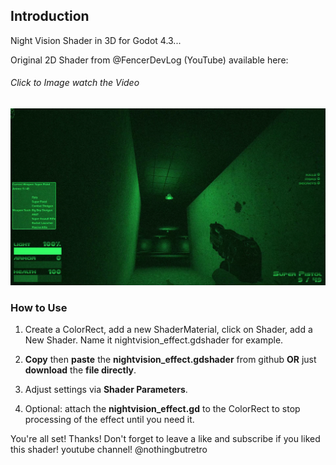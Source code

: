 ## Introduction

Night Vision Shader in 3D for Godot 4.3...

Original 2D Shader from @FencerDevLog (YouTube) available here:
###### Click to Image watch the Video
[![Watch the video](https://github.com/mikecabral/Godot_4/blob/main/Shaders/NightVision_Shader_3D/thumbnail.PNG)](https://www.youtube.com/watch?v=uFyfZBBPltM)


### How to Use

1. Create a ColorRect, add a new ShaderMaterial, click on Shader, add a New Shader. Name it nightvision_effect.gdshader for example.

2. **Copy** then **paste** the **nightvision_effect.gdshader** from github **OR** just **download** the **file directly**.

3. Adjust settings via **Shader Parameters**.

4. Optional: attach the **nightvision_effect.gd** to the ColorRect to stop processing of the effect until you need it.

You're all set! Thanks!
Don't forget to leave a like and subscribe if you liked this shader!
youtube channel! @nothingbutretro